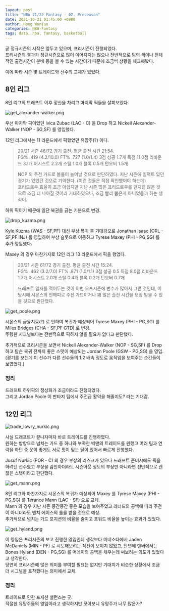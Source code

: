 ```yaml
---
layout: post
title: "NBA 21/22 Fantasy - 02. Preseason"
date: 2021-10-21 01:45:00 +0900
author: Hong Wonjun
categories: NBA-Fantasy
tags: data, nba, fantasy, basketball
---
```


곧 정규시즌의 시작은 앞두고 있으며, 프리시즌이 진행되었다.  
프리시즌의 결과가 정규시즌으로 많이 이어지지는 않으나 전반적으로 팀의 색이나 전체적인 출전시간이 분배 등을 볼 수 있는 시간이기 때문에 조금씩 상황을 체크해봤다.

이에 따라 시즌 몇 트레이드와 선수의 교체가 있었다.

## 8인 리그

8인 리그의 드래프트 이후 정신을 차리고 마지막 픽들을 살펴보았다.

![get_alexander-walker.png](../../assets/post-images/2021-10-21/get_alexander-walker.png)

우선 마지막 픽이었던 Ivica Zubac (LAC - C) 을 Drop 하고 Nickeil Alexander-Walker (NOP - SG,SF) 를 영입했다.

12인 리그에서는 11 라운드에서 픽했었던 유망주(?) 이다.  

> 20/21 시즌 46/72 경기 출전. 평균 출전 시간 21:54.  
> FG% .419 (4.2/10.0) FT% .727 (1.0/1.4) 3점 성공 1.7개 득점 11.0점 리바운드 3.1개 어시스트 2.2개 스틸 1.0개 블록 0.5개 턴오버 1.5개
> 
> NOP 의 주전 가드로 볼륨이 늘어날 것으로 판단하였다. 지난 시즌에 임팩트 있던 경기가 있었던 것으로 기억한다. (이런 것들은 직접 확인했어야 하는데)  
> 프리드로우 효율이 조금 아쉽지만 지난 시즌 많은 프리드로우를 던지진 않은 것으로 조금 더 나아질 것이라 기대하였으나, 조금 빨리 뽑은게 아니었을까 하는 생각이.

하위 픽이기 때문에 일단 복권을 긁는 기분으로 변경.  

![drop_kuzma.png](../../assets/post-images/2021-10-21/drop_kuzma.png)

Kyle Kuzma (WAS - SF,PF) 대신 부상 복귀 후 기대감으로 Jonathan Isaac (ORL - SF,PF INJ) 를 영입하여 부상 슬롯으로 이동하고 Tyrese Maxey (PHI - PG,SG) 를 추가 영입했다.

Maxey 의 경우 마찬가지로 12인 리그 13 라운드에서 픽을 했었다.

> 20/21 시즌 61/72 경기 출전. 평균 출전 시간 15:24.  
> FG% .462 (3.2/7.0) FT% .871 (1.0/1.1) 3점 성공 0.5 득점 8.0점 리바운드 1.7개 어시스트 2.0개 스틸 0.4개 블록 0.2개 턴오버 0.7개
> 
> 드래프트 일자를 적어두는 것이 이번 오프시즌에 변수가 많아서 그런 것인데, 이 당시에 시몬스의 언해피로 주전 가드이거나 꽤 많은 출전 시간을 보장 받을 수 있을 것으로 판단했다.  

![get_poole.png](../../assets/post-images/2021-10-21/get_poole.png)

시몬스의 금융치료(?) 로 인하여 복귀가 예상되어 Tyrese Maxey (PHI - PG,SG) 를 Miles Bridges (CHA - SF,PF GTD) 로 변경.  
뚜렸한 시그널보다는 전반적으로 픽하지 않을 필요가 없다고 판단했다.

추가적으로 프리시즌을 보면서 Nickeil Alexander-Walker (NOP - SG,SF) 를 Drop 하고 탐슨 복귀 전까지 좋은 스탯이 예상되는 Jordan Poole (GSW - PG,SG) 을 영입.  
(경기를 보는데 이 선수가 다른 선수들의 1.2 배속 정도로 움직임을 보여주는 순간들이 보였었다.)

### 정리

드래프트 하위픽의 정상화가 조금이라도 진행되었다.  
그리고 Jordan Poole 이 판타지 팀에서 주전급 활약을 해줄지도? 라는 기대감.

## 12인 리그

![trade_lowry_nurkic.png](../../assets/post-images/2021-10-21/trade_lowry_nurkic.png)

사실 드래프트가 끝나자마자 바로 트레이드를 진행하였다.  
원하는 방향으로 넘치는 가드 중 하나와 부족한 빅맨의 트레이드를 원했고 여러 팀과 연락을 하던 중 운이 좋게도 서로 핏이 맞는 딜이 있어서 빠르게 진행했다.

Jusuf Nurkic (POR - C) 의 경우 부상의 리스크가 있으나 드래프트 준비시에도 픽을 하려던 선수였고 부상을 감안하더라도 시즌아웃 정도의 부상만 아니라면 전반적으로 괜찮은 스탯이라고 판단했다.

![get_mann.png](../../assets/post-images/2021-10-21/get_mann.png)

8인 리그와 마찬가지로 시몬스의 복귀가 예상되어 Maxey 를 Tyrese Maxey (PHI - PG,SG) 를 Terance Mann (LAC - SF) 으로 교체.  
Mann 의 경우 지난 시즌 중간중간 좋은 모습을 보여주었고 레너드의 공백에 따라 주전이 아니더라도 벤치 에이스의 롤을 받을 것으로 예상.  
추가적으로 넘치는 가드 포지션의 비율을 줄이고 포워드 비율을 높이는 효과가 있었다.

![get_hyland.png](../../assets/post-images/2021-10-21/get_hyland.png)

이 영입은 프리시즌의 보고 진행한 영입인데 생각보다 미네소타에서 Jaden McDaniels (MIN - PF) 로 시도해보려는 작전이 보이지 않았고, 반면에 덴버에서는 Bones Hyland (DEN - PG,SG) 를 머레이의 공백을 채우는데 써보려는 의도가 있었다고 생각한다.  
당연히 프리시즌에 많은 의미를 부여할 필요는 없지만 기대치가 비슷한 상황에서 조금 더 시그널을 포착했다는 의미에서 교체.

### 정리

트레이드로 인한 포지션 밸런스는 굿.  
적절한 유망주들의 영입이라고 생각하지만 모아보니 유망주가 너무 많은가?  
